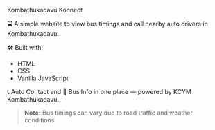  Kombathukadavu Konnect

🚍 A simple website to view bus timings and call nearby auto drivers in Kombathukadavu.

🛠️ Built with:  
- HTML  
- CSS  
- Vanilla JavaScript  

📞 Auto Contact and 🚌 Bus Info in one place — powered by KCYM Kombathukadavu.

> **Note:** Bus timings can vary due to road traffic and weather conditions.
